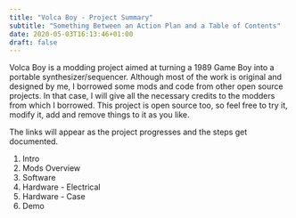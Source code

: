 ```yaml
---
title: "Volca Boy - Project Summary"
subtitle: "Something Between an Action Plan and a Table of Contents"
date: 2020-05-03T16:13:46+01:00
draft: false 
---
```

Volca Boy is a modding project aimed at turning a 1989 Game Boy into a portable synthesizer/sequencer. Although most of the work is original and designed by me, I borrowed some mods and code from other open source projects. In that case, I will give all the necessary credits to the modders from which I borrowed. This project is open source too, so feel free to try it, modify it, add and remove things to it as you like. 
   
The links will appear as the project progresses and the steps get documented.

1. Intro
2. Mods Overview
3. Software
4. Hardware - Electrical
5. Hardware - Case
6. Demo
